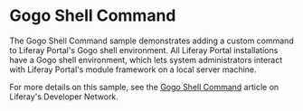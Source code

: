 # Gogo Shell Command

The Gogo Shell Command sample demonstrates adding a custom command to Liferay
Portal's Gogo shell environment. All Liferay Portal installations have a Gogo
shell environment, which lets system administrators interact with Liferay
Portal's module framework on a local server machine.

For more details on this sample, see the
[Gogo Shell Command](https://dev.liferay.com/develop/reference/-/knowledge_base/7-1/gogo-shell-command)
article on Liferay's Developer Network.